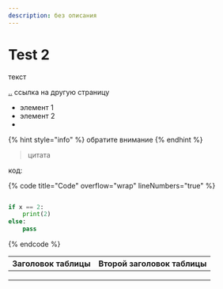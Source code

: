 ```yaml
---
description: без описания
---
```


# Test 2

текст

[..](../ "mention") ссылка на другую страницу

* элемент 1
* элемент 2&#x20;
*

{% hint style="info" %}
обратите внимание
{% endhint %}

> цитата

код:&#x20;

{% code title="Code" overflow="wrap" lineNumbers="true" %}
```python

if x == 2:
    print(2)
else:
    pass

```
{% endcode %}

| Заголовок таблицы | Второй заголовок таблицы |
| ----------------- | ------------------------ |
|                   |                          |
|                   |                          |
|                   |                          |
